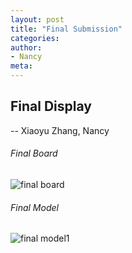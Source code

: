 ```yaml
---
layout: post
title: "Final Submission"
categories:
author:
- Nancy
meta:
---
```




## Final Display
-- Xiaoyu Zhang, Nancy



###### Final Board
![final board](https://github.com/Nancyuz/Nancy/blob/master/assets/Plug-in%20House10.29.jpg?raw=true)

###### Final Model
![final model1]()
